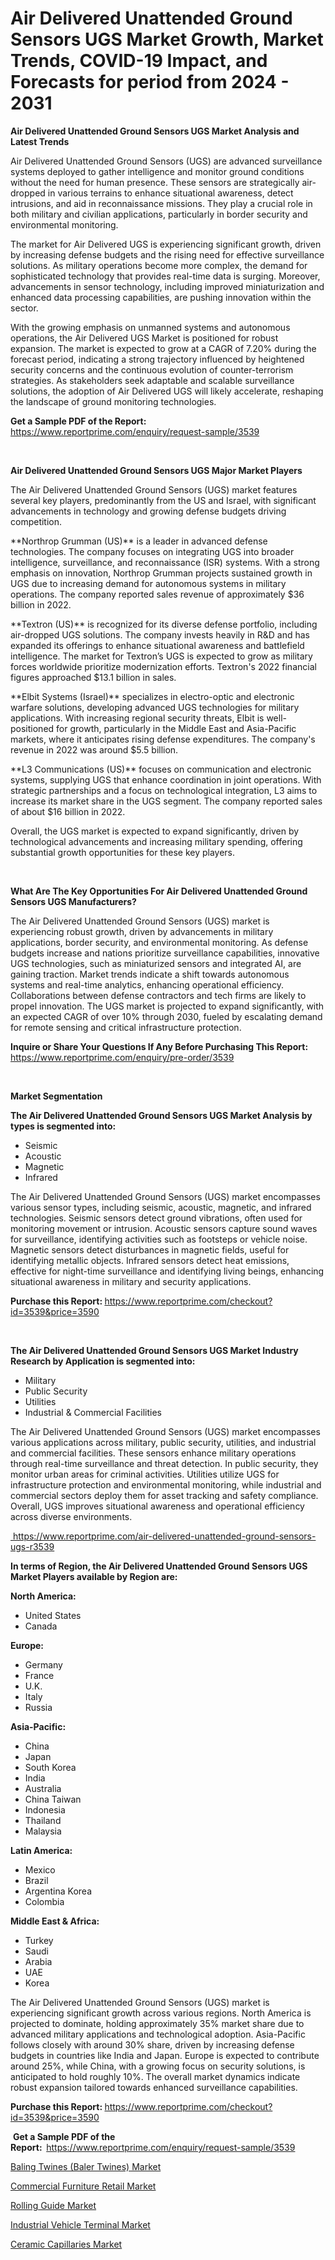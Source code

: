<p><h1>Air Delivered Unattended Ground Sensors UGS Market Growth, Market Trends, COVID-19 Impact, and Forecasts for period from 2024 - 2031</h1></p><p><strong>Air Delivered Unattended Ground Sensors UGS Market Analysis and Latest Trends</strong></p>
<p><p>Air Delivered Unattended Ground Sensors (UGS) are advanced surveillance systems deployed to gather intelligence and monitor ground conditions without the need for human presence. These sensors are strategically air-dropped in various terrains to enhance situational awareness, detect intrusions, and aid in reconnaissance missions. They play a crucial role in both military and civilian applications, particularly in border security and environmental monitoring.</p><p>The market for Air Delivered UGS is experiencing significant growth, driven by increasing defense budgets and the rising need for effective surveillance solutions. As military operations become more complex, the demand for sophisticated technology that provides real-time data is surging. Moreover, advancements in sensor technology, including improved miniaturization and enhanced data processing capabilities, are pushing innovation within the sector.</p><p>With the growing emphasis on unmanned systems and autonomous operations, the Air Delivered UGS Market is positioned for robust expansion. The market is expected to grow at a CAGR of 7.20% during the forecast period, indicating a strong trajectory influenced by heightened security concerns and the continuous evolution of counter-terrorism strategies. As stakeholders seek adaptable and scalable surveillance solutions, the adoption of Air Delivered UGS will likely accelerate, reshaping the landscape of ground monitoring technologies.</p></p>
<p><strong>Get a Sample PDF of the Report:&nbsp;</strong> <a href="https://www.reportprime.com/enquiry/request-sample/3539">https://www.reportprime.com/enquiry/request-sample/3539</a></p>
<p>&nbsp;</p>
<p><strong>Air Delivered Unattended Ground Sensors UGS Major Market Players</strong></p>
<p><p>The Air Delivered Unattended Ground Sensors (UGS) market features several key players, predominantly from the US and Israel, with significant advancements in technology and growing defense budgets driving competition.</p><p>**Northrop Grumman (US)** is a leader in advanced defense technologies. The company focuses on integrating UGS into broader intelligence, surveillance, and reconnaissance (ISR) systems. With a strong emphasis on innovation, Northrop Grumman projects sustained growth in UGS due to increasing demand for autonomous systems in military operations. The company reported sales revenue of approximately $36 billion in 2022.</p><p>**Textron (US)** is recognized for its diverse defense portfolio, including air-dropped UGS solutions. The company invests heavily in R&D and has expanded its offerings to enhance situational awareness and battlefield intelligence. The market for Textron’s UGS is expected to grow as military forces worldwide prioritize modernization efforts. Textron's 2022 financial figures approached $13.1 billion in sales.</p><p>**Elbit Systems (Israel)** specializes in electro-optic and electronic warfare solutions, developing advanced UGS technologies for military applications. With increasing regional security threats, Elbit is well-positioned for growth, particularly in the Middle East and Asia-Pacific markets, where it anticipates rising defense expenditures. The company's revenue in 2022 was around $5.5 billion.</p><p>**L3 Communications (US)** focuses on communication and electronic systems, supplying UGS that enhance coordination in joint operations. With strategic partnerships and a focus on technological integration, L3 aims to increase its market share in the UGS segment. The company reported sales of about $16 billion in 2022.</p><p>Overall, the UGS market is expected to expand significantly, driven by technological advancements and increasing military spending, offering substantial growth opportunities for these key players.</p></p>
<p>&nbsp;</p>
<p><strong>What Are The Key Opportunities For Air Delivered Unattended Ground Sensors UGS Manufacturers?</strong></p>
<p><p>The Air Delivered Unattended Ground Sensors (UGS) market is experiencing robust growth, driven by advancements in military applications, border security, and environmental monitoring. As defense budgets increase and nations prioritize surveillance capabilities, innovative UGS technologies, such as miniaturized sensors and integrated AI, are gaining traction. Market trends indicate a shift towards autonomous systems and real-time analytics, enhancing operational efficiency. Collaborations between defense contractors and tech firms are likely to propel innovation. The UGS market is projected to expand significantly, with an expected CAGR of over 10% through 2030, fueled by escalating demand for remote sensing and critical infrastructure protection.</p></p>
<p><strong>Inquire or Share Your Questions If Any Before Purchasing This Report:</strong> <a href="https://www.reportprime.com/enquiry/pre-order/3539">https://www.reportprime.com/enquiry/pre-order/3539</a></p>
<p>&nbsp;</p>
<p><strong>Market Segmentation</strong></p>
<p><strong>The Air Delivered Unattended Ground Sensors UGS Market Analysis by types is segmented into:</strong></p>
<p><ul><li>Seismic</li><li>Acoustic</li><li>Magnetic</li><li>Infrared</li></ul></p>
<p><p>The Air Delivered Unattended Ground Sensors (UGS) market encompasses various sensor types, including seismic, acoustic, magnetic, and infrared technologies. Seismic sensors detect ground vibrations, often used for monitoring movement or intrusion. Acoustic sensors capture sound waves for surveillance, identifying activities such as footsteps or vehicle noise. Magnetic sensors detect disturbances in magnetic fields, useful for identifying metallic objects. Infrared sensors detect heat emissions, effective for night-time surveillance and identifying living beings, enhancing situational awareness in military and security applications.</p></p>
<p><strong>Purchase this Report:&nbsp;</strong><a href="https://www.reportprime.com/checkout?id=3539&price=3590">https://www.reportprime.com/checkout?id=3539&price=3590</a></p>
<p>&nbsp;</p>
<p><strong>The Air Delivered Unattended Ground Sensors UGS Market Industry Research by Application is segmented into:</strong></p>
<p><ul><li>Military</li><li>Public Security</li><li>Utilities</li><li>Industrial & Commercial Facilities</li></ul></p>
<p><p>The Air Delivered Unattended Ground Sensors (UGS) market encompasses various applications across military, public security, utilities, and industrial and commercial facilities. These sensors enhance military operations through real-time surveillance and threat detection. In public security, they monitor urban areas for criminal activities. Utilities utilize UGS for infrastructure protection and environmental monitoring, while industrial and commercial sectors deploy them for asset tracking and safety compliance. Overall, UGS improves situational awareness and operational efficiency across diverse environments.</p></p>
<p><a href="https://www.reportprime.com/air-delivered-unattended-ground-sensors-ugs-r3539">&nbsp;https://www.reportprime.com/air-delivered-unattended-ground-sensors-ugs-r3539</a></p>
<p><strong>In terms of Region, the Air Delivered Unattended Ground Sensors UGS Market Players available by Region are:</strong></p>
<p>
    <p> <strong> North America: </strong>
        <ul>
            <li>United States</li>
            <li>Canada</li>
        </ul>
        </p> 
    <p> <strong> Europe: </strong>
        <ul>
            <li>Germany</li>
            <li>France</li>
            <li>U.K.</li>
            <li>Italy</li>
            <li>Russia</li>
        </ul>
        </p> 
    <p> <strong> Asia-Pacific: </strong>
        <ul>
            <li>China</li>
            <li>Japan</li>
            <li>South Korea</li>
            <li>India</li>
            <li>Australia</li>
            <li>China Taiwan</li>
            <li>Indonesia</li>
            <li>Thailand</li>
            <li>Malaysia</li>
        </ul>
        </p> 
    <p> <strong> Latin America: </strong>
        <ul>
            <li>Mexico</li>
            <li>Brazil</li>
            <li>Argentina Korea</li>
            <li>Colombia</li>
        </ul>
        </p> 
    <p> <strong> Middle East & Africa: </strong>
        <ul>
            <li>Turkey</li>
            <li>Saudi</li>
            <li>Arabia</li>
            <li>UAE</li>
            <li>Korea</li>
        </ul>
    </p>
    </p>
<p><p>The Air Delivered Unattended Ground Sensors (UGS) market is experiencing significant growth across various regions. North America is projected to dominate, holding approximately 35% market share due to advanced military applications and technological adoption. Asia-Pacific follows closely with around 30% share, driven by increasing defense budgets in countries like India and Japan. Europe is expected to contribute around 25%, while China, with a growing focus on security solutions, is anticipated to hold roughly 10%. The overall market dynamics indicate robust expansion tailored towards enhanced surveillance capabilities.</p></p>
<p><strong>Purchase this Report: </strong><a href="https://www.reportprime.com/checkout?id=3539&price=3590">https://www.reportprime.com/checkout?id=3539&price=3590</a></p>
<p>&nbsp;<strong>Get a Sample PDF of the Report:&nbsp;&nbsp;</strong><a href="https://www.reportprime.com/enquiry/request-sample/3539">https://www.reportprime.com/enquiry/request-sample/3539</a></p>
<p><strong></strong></p>
<p><p><a href="https://issuu.com/reportprime-2/docs/baling-twines-baler-twines-market-s_d483b7c637c384">Baling Twines (Baler Twines) Market</a></p><p><a href="https://issuu.com/reportprime-2/docs/commercial-furniture-retail-market-_e8549a6da4202a">Commercial Furniture Retail Market</a></p><p><a href="https://www.linkedin.com/pulse/rolling-guide-market-size-growing-cagr-144-report-covers-analysis-zb6fc?trackingId=syMsVKmLSB66ZYXN2%2F%2BavQ%3D%3D">Rolling Guide Market</a></p><p><a href="https://github.com/joannesouthgate/Market-Research-Report-List-4/blob/main/industrial-vehicle-terminal-market.md">Industrial Vehicle Terminal Market</a></p><p><a href="https://www.linkedin.com/pulse/ceramic-capillaries-market-trends-detailed-study-its-segmentation-afync?trackingId=SSeTJnkjSzyq%2FUfQHLBlnw%3D%3D">Ceramic Capillaries Market</a></p></p>